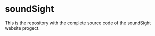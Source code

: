# soundSight
This is the repository with the complete source code of the soundSight website progect.
